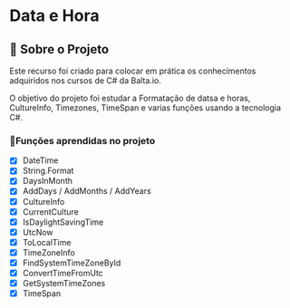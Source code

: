 # Data e Hora

## 📅 Sobre o Projeto

Este recurso foi criado para colocar em prática os conhecimentos adquiridos nos cursos de C# da Balta.io.

O objetivo do projeto foi estudar a Formatação de datsa e horas, CultureInfo, Timezones, TimeSpan e varias funções usando a tecnologia C#.

### 📱Funções aprendidas no projeto

- [x] DateTime
- [x] String.Format
- [x] DaysInMonth
- [x] AddDays / AddMonths / AddYears
- [x] CultureInfo
- [x] CurrentCulture
- [x] IsDaylightSavingTime
- [x] UtcNow
- [x] ToLocalTime
- [x] TimeZoneInfo
- [x] FindSystemTimeZoneById
- [x] ConvertTimeFromUtc
- [x] GetSystemTimeZones
- [x] TimeSpan
